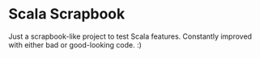 # Scala Scrapbook

Just a scrapbook-like project to test Scala features. 
Constantly improved with either bad or good-looking code. :)
